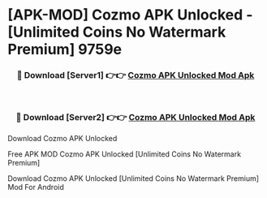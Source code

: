 # [APK-MOD] Cozmo APK Unlocked - [Unlimited Coins No Watermark Premium] 9759e



<div align="center">
<h3>🔴 Download [Server1] 👉👉 <a href="https://momento.my/?title=Cozmo_APK_Unlocked">Cozmo APK Unlocked Mod Apk</a></h3><br>

<h3>🔴 Download [Server2] 👉👉 <a href="https://momento.my/?title=Cozmo_APK_Unlocked">Cozmo APK Unlocked Mod Apk</a></h3>
</div>



Download Cozmo APK Unlocked 

Free APK MOD Cozmo APK Unlocked [Unlimited Coins No Watermark Premium]

Download Cozmo APK Unlocked [Unlimited Coins No Watermark Premium] Mod For Android
